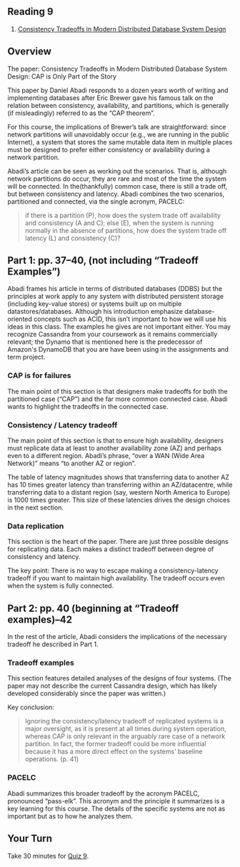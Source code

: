 ## Reading 9
1. [Consistency Tradeoffs in Modern Distributed Database System Design](http://www.cs.umd.edu/~abadi/papers/abadi-pacelc.pdf)

## Overview
The paper: Consistency Tradeoffs in Modern Distributed Database System Design: CAP is Only Part of the Story

This paper by Daniel Abadi responds to a dozen years worth of writing and implementing databases after Eric Brewer gave his famous talk on the relation between consistency, availability, and partitions, which is generally (if misleadingly) referred to as the “CAP theorem”.

For this course, the implications of Brewer’s talk are straightforward: since network partitions will unavoidably occur (e.g., we are running in the public Internet), a system that stores the same mutable data item in multiple places must be designed to prefer either consistency or availability during a network partition.

Abadi’s article can be seen as working out the scenarios. That is, although network partitions do occur, they are rare and most of the time the system will be connected. In the(thankfully) common case, there is still a trade off, but between consistency and latency. Abadi combines the two scenarios, partitioned and connected, via the single acronym, PACELC: 

> if there is a
> partition (P), how does the system trade off availability and
> consistency (A and C); else (E), when the system is running
> normally in the absence of partitions, how does the system
> trade off latency (L) and consistency (C)?

## Part 1: pp. 37–40, (not including “Tradeoff Examples”)
Abadi frames his article in terms of distributed databases (DDBS) but the principles at work apply to any system with distributed persistent storage (including key-value stores) or systems built up on multiple datastores/databases. Although his introduction emphasize database-oriented concepts such as ACID, this isn’t important to how we will use his ideas in this class. The examples he gives are not important either. You may recognize Cassandra from your coursework as it remains commercially relevant; the Dynamo that is mentioned here is the predecessor of Amazon's DynamoDB that you are have been using in the assignments and term project.

### CAP is for failures
The main point of this section is that designers make tradeoffs for both the partitioned case (“CAP”) and the far more common connected case. Abadi wants to highlight the tradeoffs in the connected case.

### Consistency / Latency tradeoff
The main point of this section is that to ensure high availability, designers must replicate data at least to another availability zone (AZ) and perhaps even to a different region. Abadi’s phrase, “over a WAN (Wide Area Network)” means “to another AZ or region”.

The table of latency magnitudes shows that transferring data to another AZ has 10 times greater latency than transferring within an AZ/datacentre, while transferring data to a distant region (say, western North America to Europe) is 1000 times greater. This size of these latencies drives the design choices in the next section.

### Data replication
This section is the heart of the paper. There are just three possible designs for replicating data. Each makes a distinct tradeoff between degree of consistency and latency.

The key point: There is no way to escape making a consistency-latency tradeoff if you want to maintain high availability. The tradeoff occurs even when the system is fully connected.

## Part 2: pp. 40 (beginning at “Tradeoff examples)–42
In the rest of the article, Abadi considers the implications of the necessary tradeoff he described in Part 1.

### Tradeoff examples
This section features detailed analyses of the designs of four systems. (The paper may not describe the current Cassandra design, which has likely developed considerably since the paper was written.)

Key conclusion:

> Ignoring the consistency/latency tradeoff of replicated systems is a major oversight,
> as it is present at all times during system operation, whereas CAP is only relevant
> in the arguably rare case of a network partition. In fact, the former tradeoff could
> be more influential because it has a more direct effect on the systems’ baseline
> operations. (p. 41)

### PACELC
Abadi summarizes this broader tradeoff by the acronym PACELC, pronounced “pass-elk”. This acronym and the principle it summarizes is a key learning for this course. The details of the specific systems are not as important but as to how he analyzes them.

## Your Turn

   Take 30 minutes for [Quiz 9](https://coursys.sfu.ca/2022sp-cmpt-756-g1/+q9/). 
